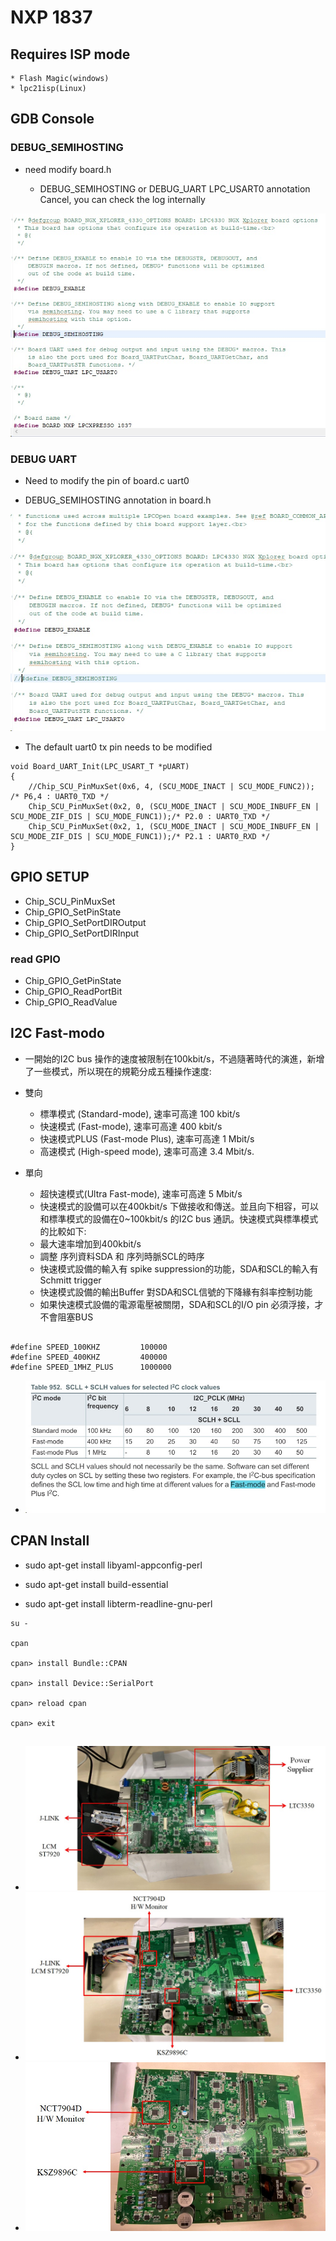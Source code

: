 # NXP 1837

## Requires ISP mode
    * Flash Magic(windows)
    * lpc21isp(Linux)

## GDB Console

### DEBUG_SEMIHOSTING

* need modify board.h
    
    - DEBUG_SEMIHOSTING or DEBUG_UART LPC_USART0 annotation Cancel, you can check the log internally

![](000.jpg)


### DEBUG UART

* Need to modify the pin of board.c uart0

* DEBUG_SEMIHOSTING annotation in board.h

![](001.jpg)

* The default uart0 tx pin needs to be modified

```
void Board_UART_Init(LPC_USART_T *pUART)
{
	//Chip_SCU_PinMuxSet(0x6, 4, (SCU_MODE_INACT | SCU_MODE_FUNC2));					/* P6,4 : UART0_TXD */
	Chip_SCU_PinMuxSet(0x2, 0, (SCU_MODE_INACT | SCU_MODE_INBUFF_EN | SCU_MODE_ZIF_DIS | SCU_MODE_FUNC1));/* P2.0 : UART0_TXD */
	Chip_SCU_PinMuxSet(0x2, 1, (SCU_MODE_INACT | SCU_MODE_INBUFF_EN | SCU_MODE_ZIF_DIS | SCU_MODE_FUNC1));/* P2.1 : UART0_RXD */
}
```

## GPIO SETUP

* Chip_SCU_PinMuxSet
* Chip_GPIO_SetPinState
* Chip_GPIO_SetPortDIROutput
* Chip_GPIO_SetPortDIRInput

### read GPIO
* Chip_GPIO_GetPinState
* Chip_GPIO_ReadPortBit
* Chip_GPIO_ReadValue

## I2C Fast-modo

* 一開始的I2C bus 操作的速度被限制在100kbit/s，不過隨著時代的演進，新增了一些模式，所以現在的規範分成五種操作速度:

* 雙向
    * 標準模式 (Standard-mode), 速率可高達 100 kbit/s
    * 快速模式 (Fast-mode), 速率可高達 400 kbit/s
    * 快速模式PLUS (Fast-mode Plus), 速率可高達 1 Mbit/s
    * 高速模式 (High-speed mode), 速率可高達 3.4 Mbit/s.

* 單向
    * 超快速模式(Ultra Fast-mode), 速率可高達 5 Mbit/s
    * 快速模式的設備可以在400kbit/s 下做接收和傳送。並且向下相容，可以和標準模式的設備在0~100kbit/s 的I2C bus 通訊。快速模式與標準模式的比較如下:
    * 最大速率增加到400kbit/s
    * 調整 序列資料SDA 和 序列時脈SCL的時序
    * 快速模式設備的輸入有 spike suppression的功能，SDA和SCL的輸入有Schmitt trigger
    * 快速模式設備的輸出Buffer 對SDA和SCL信號的下降緣有斜率控制功能
    * 如果快速模式設備的電源電壓被關閉，SDA和SCL的I/O pin 必須浮接，才不會阻塞BUS


```

#define SPEED_100KHZ         100000
#define SPEED_400KHZ         400000
#define SPEED_1MHZ_PLUS      1000000

```

* ![](002.jpg)

## CPAN Install

* sudo apt-get install libyaml-appconfig-perl

* sudo apt-get install build-essential

* sudo apt-get install libterm-readline-gnu-perl
```
su -

cpan

cpan> install Bundle::CPAN

cpan> install Device::SerialPort

cpan> reload cpan

cpan> exit
```

## 

* ![](003.jpg)
* ![](004.jpg)
* ![](005.jpg)
